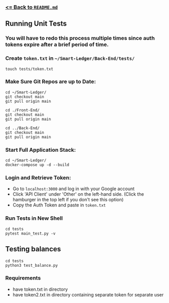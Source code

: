 ### [<= Back to `README.md`](../README.md)
## Running Unit Tests
### **You will have to redo this process multiple times since auth tokens expire after a brief period of time.**
### Create `token.txt` in `~/Smart-Ledger/Back-End/tests/`
```shell
touch tests/token.txt
```

### Make Sure Git Repos are up to Date:
```shell
cd ~/Smart-Ledger/
git checkout main
git pull origin main

cd ./Front-End/
git checkout main
git pull origin main

cd ../Back-End/
git checkout main
git pull origin main
```

### Start Full Application Stack:
```shell
cd ~/Smart-Ledger/
docker-compose up -d --build
```
### Login and Retrieve Token:
- Go to `localhost:3000` and log in with your Google account
- Click 'API Client' under 'Other' on the left-hand side. (Click the hamburger in the top left if you don't see this option)
- Copy the Auth Token and paste in `token.txt`

### Run Tests in New Shell
```shell
cd tests
pytest main_test.py -v
```


## Testing balances 
```shell
cd tests
python3 test_balance.py
```
### Requirements
- have token.txt in directory
- have token2.txt in directory containing separate token for separate user